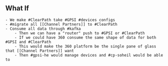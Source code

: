 ## What If
	- We make #ClearPath take #GPSI #devices configs
	- #migrate all [[Channel Partners]] to #ClearPath
	- Consume all data through #kafka
		- Then we can have a "router" push to #GPSI or #ClearPath
		- If we could have 360 consume the same shape of data for both #GPSI and #ClearPath
		- This would make the 360 platform be the single pane of glass that [[Channel Partners]] want
		- Then #gpsi-he would manage devices and #cp-soheil would be able to